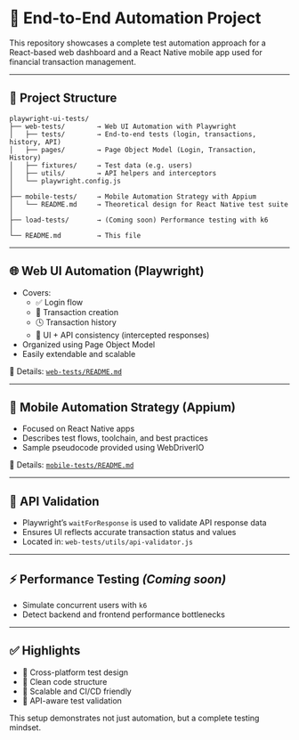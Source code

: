 # 🔄 End-to-End Automation Project

This repository showcases a complete test automation approach for a React-based web dashboard and a React Native mobile app used for financial transaction management.

---

## 📁 Project Structure

```
playwright-ui-tests/
├── web-tests/        → Web UI Automation with Playwright
│   ├── tests/        → End-to-end tests (login, transactions, history, API)
│   ├── pages/        → Page Object Model (Login, Transaction, History)
│   ├── fixtures/     → Test data (e.g. users)
│   ├── utils/        → API helpers and interceptors
│   └── playwright.config.js
│
├── mobile-tests/     → Mobile Automation Strategy with Appium
│   └── README.md     → Theoretical design for React Native test suite
│
├── load-tests/       → (Coming soon) Performance testing with k6
│
└── README.md         → This file
```

---

## 🌐 Web UI Automation (Playwright)

- Covers:
  - ✅ Login flow
  - 💸 Transaction creation
  - 🕓 Transaction history
  - 🔄 UI + API consistency (intercepted responses)
- Organized using Page Object Model
- Easily extendable and scalable

📄 Details: [`web-tests/README.md`](web-tests/README.md)

---

## 📱 Mobile Automation Strategy (Appium)

- Focused on React Native apps
- Describes test flows, toolchain, and best practices
- Sample pseudocode provided using WebDriverIO

📄 Details: [`mobile-tests/README.md`](mobile-tests/README.md)

---

## 🔄 API Validation

- Playwright’s `waitForResponse` is used to validate API response data
- Ensures UI reflects accurate transaction status and values
- Located in: `web-tests/utils/api-validator.js`

---

## ⚡ Performance Testing *(Coming soon)*

- Simulate concurrent users with `k6`
- Detect backend and frontend performance bottlenecks

---

## ✅ Highlights

- 🔹 Cross-platform test design
- 🔹 Clean code structure
- 🔹 Scalable and CI/CD friendly
- 🔹 API-aware test validation

This setup demonstrates not just automation, but a complete testing mindset.

